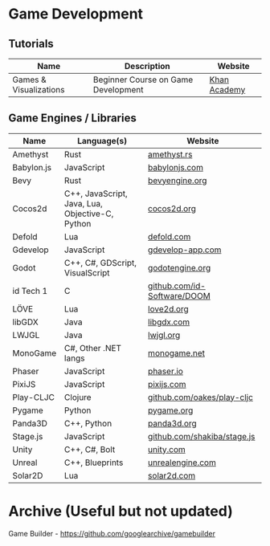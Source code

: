 # Game Development

## Tutorials
| Name						| Description							| Website	|
|---------------------------|---------------------------------------|-----------|
| Games & Visualizations	| Beginner Course on Game Development	| [Khan Academy](https://www.khanacademy.org/computing/computer-programming/programming-games-visualizations) |

## Game Engines / Libraries
| Name			| Language(s)										| Website										|
|---------------|---------------------------------------------------|-----------------------------------------------|
| Amethyst		| Rust												| [amethyst.rs](https://amethyst.rs) |
| Babylon.js	| JavaScript										| [babylonjs.com](https://babylonjs.com) |
| Bevy			| Rust												| [bevyengine.org](https://bevyengine.org) |
| Cocos2d		| C++, JavaScript, Java, Lua, Objective-C, Python	| [cocos2d.org](http://cocos2d.org) |
| Defold		| Lua												| [defold.com](https://defold.com) |
| Gdevelop		| JavaScript										| [gdevelop-app.com](https://gdevelop-app.com) |
| Godot			| C++, C#, GDScript, VisualScript					| [godotengine.org](https://godotengine.org) |
| id Tech 1		| C													| [github.com/id-Software/DOOM](https://github.com/id-Software/DOOM) |
| LÖVE			| Lua												| [love2d.org](https://love2d.org) |
| libGDX		| Java												| [libgdx.com](https://libgdx.com) |
| LWJGL			| Java												| [lwjgl.org](https://lwjgl.org) |
| MonoGame		| C#, Other .NET langs								| [monogame.net](https://monogame.net) |
| Phaser		| JavaScript										| [phaser.io](https://phaser.io) |
| PixiJS		| JavaScript										| [pixijs.com](https://www.pixijs.com) |
| Play-CLJC		| Clojure											| [github.com/oakes/play-cljc](https://github.com/oakes/play-cljc) |
| Pygame		| Python											| [pygame.org](https://pygame.org) |
| Panda3D		| C++, Python										| [panda3d.org](https://panda3d.org) |
| Stage.js		| JavaScript										| [github.com/shakiba/stage.js](https://github.com/shakiba/stage.js) |
| Unity			| C++, C#, Bolt										| [unity.com](https://unity.com) |
| Unreal		| C++, Blueprints									| [unrealengine.com](https://www.unrealengine.com) |
| Solar2D		| Lua												| [solar2d.com](https://solar2d.com) |

# Archive (Useful but not updated)
Game Builder - https://github.com/googlearchive/gamebuilder
